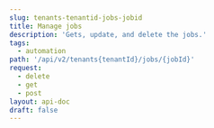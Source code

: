 ```yaml
---
slug: tenants-tenantid-jobs-jobid
title: Manage jobs
description: 'Gets, update, and delete the jobs.'
tags:
  - automation
path: '/api/v2/tenants{tenantId}/jobs/{jobId}'
request:
  - delete
  - get
  - post
layout: api-doc
draft: false
---
```

